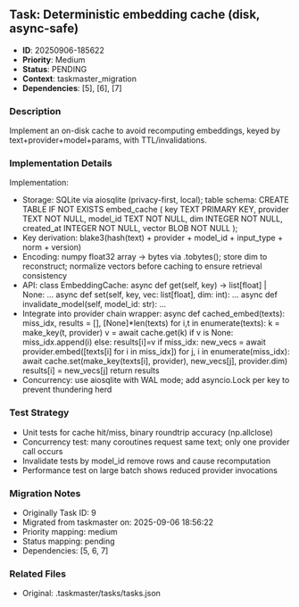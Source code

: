 ## Task: Deterministic embedding cache (disk, async-safe)
- **ID**: 20250906-185622
- **Priority**: Medium
- **Status**: PENDING
- **Context**: taskmaster_migration
- **Dependencies**: [5], [6], [7]

### Description
Implement an on-disk cache to avoid recomputing embeddings, keyed by text+provider+model+params, with TTL/invalidations.

### Implementation Details
Implementation:
- Storage: SQLite via aiosqlite (privacy-first, local); table schema:
  CREATE TABLE IF NOT EXISTS embed_cache (
    key TEXT PRIMARY KEY,
    provider TEXT NOT NULL,
    model_id TEXT NOT NULL,
    dim INTEGER NOT NULL,
    created_at INTEGER NOT NULL,
    vector BLOB NOT NULL
  );
- Key derivation: blake3(hash(text) + provider + model_id + input_type + norm + version)
- Encoding: numpy float32 array -> bytes via .tobytes(); store dim to reconstruct; normalize vectors before caching to ensure retrieval consistency
- API:
class EmbeddingCache:
  async def get(self, key) -> list[float] | None: ...
  async def set(self, key, vec: list[float], dim: int): ...
  async def invalidate_model(self, model_id: str): ...
- Integrate into provider chain wrapper:
async def cached_embed(texts):
  miss_idx, results = [], [None]*len(texts)
  for i,t in enumerate(texts):
    k = make_key(t, provider)
    v = await cache.get(k)
    if v is None: miss_idx.append(i)
    else: results[i]=v
  if miss_idx:
    new_vecs = await provider.embed([texts[i] for i in miss_idx])
    for j, i in enumerate(miss_idx):
      await cache.set(make_key(texts[i], provider), new_vecs[j], provider.dim)
      results[i] = new_vecs[j]
  return results
- Concurrency: use aiosqlite with WAL mode; add asyncio.Lock per key to prevent thundering herd


### Test Strategy
- Unit tests for cache hit/miss, binary roundtrip accuracy (np.allclose)
- Concurrency test: many coroutines request same text; only one provider call occurs
- Invalidate tests by model_id remove rows and cause recomputation
- Performance test on large batch shows reduced provider invocations

### Migration Notes
- Originally Task ID: 9
- Migrated from taskmaster on: 2025-09-06 18:56:22
- Priority mapping: medium
- Status mapping: pending
- Dependencies: [5, 6, 7]

### Related Files
- Original: .taskmaster/tasks/tasks.json
